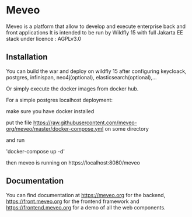 Meveo
=====

Meveo is a platform that allow to develop and execute enterprise back and front applications
It is intended to be run by Wildfly 15 with full Jakarta EE stack under licence : AGPLv3.0

Installation
------------
You can build the war and deploy on wildfly 15 after configuring keycloack, postgres, infinispan, neo4j(optional), elasticsearch(optional),...

Or simply execute the docker images from docker hub.

For a simple postgres localhost deployment:

make sure you have docker installed

put the file https://raw.githubusercontent.com/meveo-org/meveo/master/docker-compose.yml on some directory

and run

'docker-compose up -d'

then meveo is running on https://localhost:8080/meveo

Documentation
-------------
You can find documentation at https://meveo.org for the backend, https://front.meveo.org for the frontend framework and https://frontend.meveo.org for a demo of all the web components.
